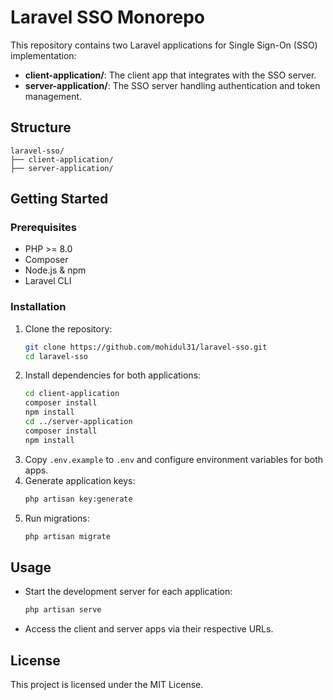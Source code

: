 # Laravel SSO Monorepo

This repository contains two Laravel applications for Single Sign-On (SSO) implementation:

- **client-application/**: The client app that integrates with the SSO server.
- **server-application/**: The SSO server handling authentication and token management.

## Structure

```
laravel-sso/
├── client-application/
├── server-application/
```

## Getting Started

### Prerequisites
- PHP >= 8.0
- Composer
- Node.js & npm
- Laravel CLI

### Installation

1. Clone the repository:
   ```sh
   git clone https://github.com/mohidul31/laravel-sso.git
   cd laravel-sso
   ```
2. Install dependencies for both applications:
   ```sh
   cd client-application
   composer install
   npm install
   cd ../server-application
   composer install
   npm install
   ```
3. Copy `.env.example` to `.env` and configure environment variables for both apps.
4. Generate application keys:
   ```sh
   php artisan key:generate
   ```
5. Run migrations:
   ```sh
   php artisan migrate
   ```

## Usage

- Start the development server for each application:
  ```sh
  php artisan serve
  ```
- Access the client and server apps via their respective URLs.

## License

This project is licensed under the MIT License.
